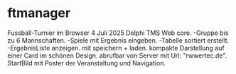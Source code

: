 # ftmanager
Fussball-Turnier im Browser 4 Juli 2025 Delphi TMS Web core.
-Gruppe bis zu 6 Mannschaften.
-Spiele mit Ergebnis eingeben.
-Tabelle sortiert erstellt.
-ErgebnisListe anzeigen.
mit speichern + laden.
kompakte Darstellung auf einer Card im schönen Design.
abrufbar von Server mit Url: "rwwertec.de".
StartBild mit Poster der Veranstaltung und Navigation.
